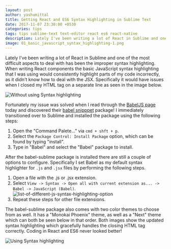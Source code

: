 ```yaml
---
layout: post
author: yashumittal
title: Getting React and ES6 Syntax Highlighting in Sublime Text
date: 2017-11-07 23:30:00 +0530
categories: tips
tags: tips sublime-text text-editor react es6 react-native
description: Lately I've been writing a lot of React in Sublime and one of the most difficult aspects to deal with has been the improper syntax highlighting.
image: 01_basic_javascript_syntax_highlighting-1.png
---
```


Lately I've been writing a lot of React in Sublime and one of the most difficult aspects to deal with has been the improper syntax highlighting. When writing React components the basic JavaScript syntax highlighting that I was using would consistently highlight parts of my code incorrectly, as it didn't know how to deal with the JSX. Specifically it would have issues when I closed my HTML tag on a separate line as seen in the image below.

![Without using Syntax highlighting](//cdn.codecarrot.net/images/01_basic_javascript_without_syntax_highlighting.png)

Fortunately my issue was solved when I read through the [BabelJS page](//www.babeljs.com/) today and discovered their [babel snipppet](//packagecontrol.io/packages/Babel%20Snippets) package! I immediately transitioned over to Sublime and installed the package using the following steps:

1. Open the "Command Palete..." via `cmd + shft + p`.
2. Select the `Package Control: Install Package` option, which can be found by typing "install".
3. Type in "Babel" and select the "Babel" package to install.

After the babel-sublime package is installed there are still a couple of options to configure. Specifically I set Babel as my default syntax highlighter for `.js` and `.jsx` files by performing the following steps.

1. Open a file with the .js or .jsx extension.
2. Select  `View -> Syntax -> Open all with current extension as... -> Babel -> JavaScript (Babel)`.
![list-of-different-js-syntax-highlighting-option](//cdn.codecarrot.net/images/list-of-different-js-syntax-highlighting-option.png)
3. Repeat these steps for other file extensions.

The babel-sublime package also comes with two color themes to choose from as well. It has a "Monokai Phoenix" theme, as well as a "Next" theme which can both be seen below in that order. Both images show the updated syntax highlighting which gracefully handles the closing HTML tag correctly. Coding in React and ES6 never looked better!

![Using Syntax highlighting](//cdn.codecarrot.net/images/01_basic_javascript_syntax_highlighting-1.png)
